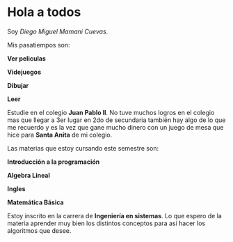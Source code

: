 # Hola a todos
Soy *Diego Miguel Mamani Cuevas*.

Mis pasatiempos son:

**Ver peliculas**

**Videjuegos**

**Dibujar**

**Leer**

Estudie en el colegio **Juan Pablo ll**.
No tuve muchos logros en el colegio mas que llegar a 3er lugar en 2do de secundaria también hay algo de lo que me recuerdo y es la vez que gane mucho dinero con un juego de mesa que hice para **Santa Anita** de mi colegio.

Las materias que estoy cursando este semestre son:

**Introducción a la programación**

**Algebra Lineal**

**Ingles**

**Matemática Básica**

Estoy inscrito en la carrera de **Ingeniería en sistemas**.
Lo que espero de la materia aprender muy bien los distintos conceptos para así hacer los algoritmos que desee.


